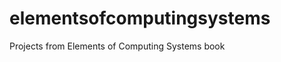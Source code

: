 elementsofcomputingsystems
==========================

Projects from Elements of Computing Systems book
